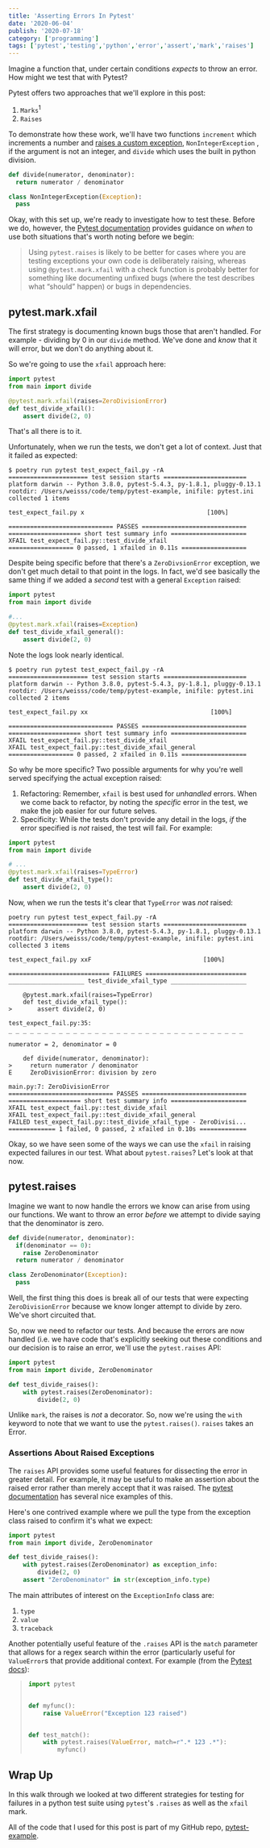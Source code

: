 ```yaml
---
title: 'Asserting Errors In Pytest'
date: '2020-06-04'
publish: '2020-07-18'
category: ['programming']
tags: ['pytest','testing','python','error','assert','mark','raises']
---
```

Imagine a function that, under certain conditions _expects_ to throw an error. How might we test that with Pytest?

Pytest offers two approaches that we'll explore in this post:
1. `Marks`<sup>1</sup>
2. `Raises`

To demonstrate how these work, we'll have two functions `increment` which increments a number and [raises a custom exception](../../2020-06-25/python-raising-custom-exceptions), `NonIntegerException` , if the argument is not an integer, and `divide` which uses the built in python division.

```python:title=main.py
def divide(numerator, denominator):
  return numerator / denominator

class NonIntegerException(Exception):
  pass
```

Okay, with this set up, we're ready to investigate how to test these. Before we do, however, the [Pytest documentation](https://docs.pytest.org/en/latest/assert.html#assertions-about-expected-exceptions) provides guidance on _when_ to use both situations that's worth noting before we begin:

> Using `pytest.raises` is likely to be better for cases where you are testing exceptions your own code is deliberately raising, whereas using `@pytest.mark.xfail` with a check function is probably better for something like documenting unfixed bugs (where the test describes what “should” happen) or bugs in dependencies.


## pytest.mark.xfail

The first strategy is documenting known bugs those that aren't handled. For example - dividing by 0 in our `divide` method. We've done and _know_ that it will error, but we don't do anything about it.

So we're going to use the `xfail` approach here:

```python:title=test_expect_fail.py
import pytest
from main import divide

@pytest.mark.xfail(raises=ZeroDivisionError)
def test_divide_xfail():
    assert divide(2, 0)
```

That's all there is to it.

Unfortunately, when we run the tests, we don't get a lot of context. Just that it failed as expected:

```shell
$ poetry run pytest test_expect_fail.py -rA
====================== test session starts =======================
platform darwin -- Python 3.8.0, pytest-5.4.3, py-1.8.1, pluggy-0.13.1
rootdir: /Users/weisss/code/temp/pytest-example, inifile: pytest.ini
collected 1 items

test_expect_fail.py x                                  [100%]

============================= PASSES =============================
==================== short test summary info =====================
XFAIL test_expect_fail.py::test_divide_xfail
================== 0 passed, 1 xfailed in 0.11s ==================
```

Despite being specific before that there's a `ZeroDivsionError` exception, we don't get much detail to that point in the logs. In fact, we'd see basically the same thing if we added a _second_ test with a general `Exception` raised:

```python:title=test_expect_fail.py
import pytest
from main import divide

#...
@pytest.mark.xfail(raises=Exception)
def test_divide_xfail_general():
    assert divide(2, 0)
```

Note the logs look nearly identical.

```shell
$ poetry run pytest test_expect_fail.py -rA
====================== test session starts =======================
platform darwin -- Python 3.8.0, pytest-5.4.3, py-1.8.1, pluggy-0.13.1
rootdir: /Users/weisss/code/temp/pytest-example, inifile: pytest.ini
collected 2 items

test_expect_fail.py xx                                  [100%]

============================= PASSES =============================
==================== short test summary info =====================
XFAIL test_expect_fail.py::test_divide_xfail
XFAIL test_expect_fail.py::test_divide_xfail_general
================== 0 passed, 2 xfailed in 0.11s ==================
```

So why be more specific? Two possible arguments for why you're well served specifying the actual exception raised:
1. Refactoring: Remember, `xfail` is best used for _unhandled_ errors. When we come back to refactor, by noting the _specific_ error in the test, we make the job easier for our future selves.
2. Specificity: While the tests don't provide any detail in the logs, _if_ the error specified is _not_ raised, the test will fail. For example:

```python:title=test_expect_fail.py
import pytest
from main import divide

# ...
@pytest.mark.xfail(raises=TypeError)
def test_divide_xfail_type():
    assert divide(2, 0)
```

Now, when we run the tests it's clear that `TypeError` was _not_ raised:
```shell
poetry run pytest test_expect_fail.py -rA
====================== test session starts =======================
platform darwin -- Python 3.8.0, pytest-5.4.3, py-1.8.1, pluggy-0.13.1
rootdir: /Users/weisss/code/temp/pytest-example, inifile: pytest.ini
collected 3 items

test_expect_fail.py xxF                               [100%]

============================ FAILURES ============================
_____________________ test_divide_xfail_type _____________________

    @pytest.mark.xfail(raises=TypeError)
    def test_divide_xfail_type():
>       assert divide(2, 0)

test_expect_fail.py:35:
_ _ _ _ _ _ _ _ _ _ _ _ _ _ _ _ _ _ _ _ _ _ _ _ _ _ _ _ _ _ _ _ _

numerator = 2, denominator = 0

    def divide(numerator, denominator):
>     return numerator / denominator
E     ZeroDivisionError: division by zero

main.py:7: ZeroDivisionError
============================= PASSES =============================
==================== short test summary info =====================
XFAIL test_expect_fail.py::test_divide_xfail
XFAIL test_expect_fail.py::test_divide_xfail_general
FAILED test_expect_fail.py::test_divide_xfail_type - ZeroDivisi...
============= 1 failed, 0 passed, 2 xfailed in 0.10s =============
```

Okay, so we have seen some of the ways we can use the `xfail` in raising expected failures in our test. What about `pytest.raises`? Let's look at that now.

## pytest.raises
Imagine we want to now handle the errors we know can arise from using our functions. We want to throw an error _before_ we attempt to divide saying that the denominator is zero.

```python:title=main.py
def divide(numerator, denominator):
  if(denominator == 0):
    raise ZeroDenominator
  return numerator / denominator

class ZeroDenominator(Exception):
  pass
```

Well, the first thing this does is break all of our tests that were expecting `ZeroDivisionError` because we know longer attempt to divide by zero. We've short circuited that.

So, now we need to refactor our tests. And because the errors are now handled (i.e. we have code that's explicitly seeking out these conditions and our decision is to raise an error, we'll use the `pytest.raises` API:

```python:title=test_expect_fail.py
import pytest
from main import divide, ZeroDenominator

def test_divide_raises():
    with pytest.raises(ZeroDenominator):
        divide(2, 0)
```

Unlike `mark`, the raises is _not_ a decorator. So, now we're using the `with` keyword to note that we want to use the `pytest.raises()`. `raises` takes an Error.

### Assertions About Raised Exceptions

The `raises` API provides some useful features for dissecting the error in greater detail. For example, it may be useful to make an assertion about the raised error rather than merely accept that it was raised. The [pytest documentation](https://docs.pytest.org/en/latest/assert.html#assertions-about-expected-exceptions) has several nice examples of this.

Here's one contrived example where we pull the type from the exception class raised to confirm it's what we expect:

```python:title=test_expect_fail.py
import pytest
from main import divide, ZeroDenominator

def test_divide_raises():
    with pytest.raises(ZeroDenominator) as exception_info:
        divide(2, 0)
    assert "ZeroDenominator" in str(exception_info.type)
```

The main attributes of interest on the `ExceptionInfo` class are:
1. `type`
2. `value`
3. `traceback`

Another potentially useful feature of the `.raises` API is the `match` parameter that allows for a regex search within the error (particularly useful for `ValueError`s that provide additional context. For example (from the [Pytest docs](https://docs.pytest.org/en/latest/assert.html#assertions-about-expected-exceptions)):

> ```python
> import pytest
>
>
> def myfunc():
>     raise ValueError("Exception 123 raised")
>
>
> def test_match():
>     with pytest.raises(ValueError, match=r".* 123 .*"):
>         myfunc()
> ```

## Wrap Up
In this walk through we looked at two different strategies for testing for failures in a python test suite using `pytest`'s `.raises` as well as the `xfail` mark.

All of the code that I used for this post is part of my GitHub repo, [pytest-example](https://github.com/stephencweiss/pytest-example).
